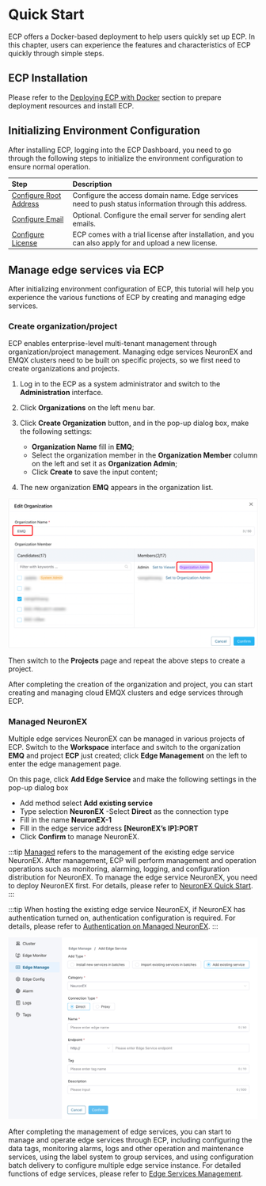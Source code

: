 # Quick Start

ECP offers a Docker-based deployment to help users quickly set up ECP. In this chapter, users can experience the features and characteristics of ECP quickly through simple steps.

## ECP Installation
Please refer to the [Deploying ECP with Docker](../install/install_ecp_on_linux.md) section to prepare deployment resources and install ECP.

## Initializing Environment Configuration
After installing ECP, logging into the ECP Dashboard, you need to go through the following steps to initialize the environment configuration to ensure normal operation.

|     Step     | Description                                             |
| :----------| :-------------------------------------------------------|
|[Configure Root Address](../system_admin/general_config.md#configure-root-address)| Configure the access domain name. Edge services need to push status information through this address.|
|[Configure Email](../system_admin/general_config.md#configure-emails)| Optional. Configure the email server for sending alert emails.|
|[Configure License](../install/license_setting.md#configure-license)| ECP comes with a trial license after installation, and you can also apply for and upload a new license.|

## Manage edge services via ECP
After initializing environment configuration of ECP, this tutorial will help you experience the various functions of ECP by creating and managing edge services.

### Create organization/project

ECP enables enterprise-level multi-tenant management through organization/project management. Managing edge services NeuronEX and EMQX clusters need to be built on specific projects, so we first need to create organizations and projects.


1. Log in to the ECP as a system administrator and switch to the **Administration** interface.
2. Click **Organizations** on the left menu bar.
3. Click **Create Organization** button, and in the pop-up dialog box, make the following settings:

    - **Organization Name** fill in **EMQ**;
    - Select the organization member in the **Organization Member** column on the left and set it as **Organization Admin**;
    - Click **Create** to save the input content;

4. The new organization **EMQ** appears in the organization list.

![quick-org](./_assets/quick-org.png)

Then switch to the **Projects** page and repeat the above steps to create a project.

After completing the creation of the organization and project, you can start creating and managing cloud EMQX clusters and edge services through ECP.


### Managed NeuronEX

Multiple edge services NeuronEX can be managed in various projects of ECP. Switch to the **Workspace** interface and switch to the organization **EMQ** and project **ECP** just created; click **Edge Management** on the left to enter the edge management page.

On this page, click **Add Edge Service** and make the following settings in the pop-up dialog box


- Add method select **Add existing service**
- Type selection **NeuronEX**
-Select **Direct** as the connection type
- Fill in the name **NeuronEX-1**
- Fill in the edge service address **[NeuronEX’s IP]:PORT**
- Click **Confirm** to manage NeuronEX.

:::tip
[Managed](../index.md#key-concepts) refers to the management of the existing edge service NeuronEX. After management, ECP will perform management and operation operations such as monitoring, alarming, logging, and configuration distribution for NeuronEX. To manage the edge service NeuronEX, you need to deploy NeuronEX first. For details, please refer to [NeuronEX Quick Start](https://docs.emqx.com/en/neuronex/latest/quick-start/quick-start.html).
:::

:::tip
When hosting the existing edge service NeuronEX, if NeuronEX has authentication turned on, authentication configuration is required. For details, please refer to [Authentication on Managed NeuronEX](../edge_service/e2c.md#authentication-on-managed-neuronex).
:::

![console](./_assets/quick-workspace-edge-install.png)


After completing the management of edge services, you can start to manage and operate edge services through ECP, including configuring the data tags, monitoring alarms, logs and other operation and maintenance services, using the label system to group services, and using configuration batch delivery to configure multiple edge service instance. For detailed functions of edge services, please refer to [Edge Services Management](../edge_service/introduction).